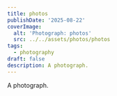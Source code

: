 ```yaml
---
title: photos
publishDate: '2025-08-22'
coverImage:
  alt: 'Photograph: photos'
  src: ../../assets/photos/photos
tags:
  - photography
draft: false
description: A photograph.
---
```

A photograph.

<!-- Add additional context or story about this photo here -->
